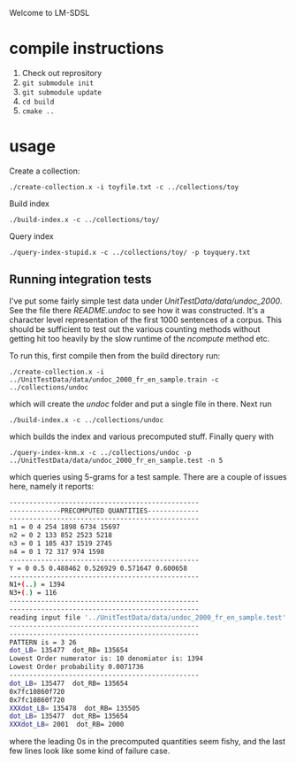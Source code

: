 Welcome to LM-SDSL

# compile instructions

1. Check out reprository
2. `git submodule init`
3. `git submodule update`
4. `cd build`
5. `cmake ..`

# usage

Create a collection:

```
./create-collection.x -i toyfile.txt -c ../collections/toy
```

Build index

```
./build-index.x -c ../collections/toy/
```

Query index

```
./query-index-stupid.x -c ../collections/toy/ -p toyquery.txt
```

## Running integration tests ##

I've put some fairly simple test data under *UnitTestData/data/undoc_2000*. See the file there *README.undoc* to see how it was constructed. It's a character level representation of the first 1000 sentences of a corpus. This should be sufficient to test out the various counting methods without getting hit too heavily by the slow runtime of the *ncompute* method etc. 

To run this, first compile then from the build directory run:
```
./create-collection.x -i ../UnitTestData/data/undoc_2000_fr_en_sample.train -c ../collections/undoc
```
which will create the *undoc* folder and put a single file in there. Next run
``` 
./build-index.x -c ../collections/undoc
```
which builds the index and various precomputed stuff. Finally query with
```
./query-index-knm.x -c ../collections/undoc -p ../UnitTestData/data/undoc_2000_fr_en_sample.test -n 5
```
which queries using 5-grams for a test sample. There are a couple of issues here, namely it reports:
```sh
------------------------------------------------
-------------PRECOMPUTED QUANTITIES-------------
------------------------------------------------
n1 = 0 4 254 1898 6734 15697 
n2 = 0 2 133 852 2523 5218 
n3 = 0 1 105 437 1519 2745 
n4 = 0 1 72 317 974 1598 
------------------------------------------------
Y = 0 0.5 0.488462 0.526929 0.571647 0.600658 
------------------------------------------------
N1+(..) = 1394
N3+(.) = 116
------------------------------------------------
------------------------------------------------
reading input file '../UnitTestData/data/undoc_2000_fr_en_sample.test'
------------------------------------------------
------------------------------------------------
PATTERN is = 3 26 
dot_LB= 135477  dot_RB= 135654
Lowest Order numerator is: 10 denomiator is: 1394
Lowest Order probability 0.0071736
------------------------------------------------
dot_LB= 135477  dot_RB= 135654
0x7fc10860f720
0x7fc10860f720
XXXdot_LB= 135478  dot_RB= 135505
dot_LB= 135477  dot_RB= 135654
XXXdot_LB= 2001  dot_RB= 2000
```
where the leading 0s in the precomputed quantities seem fishy, and the last few lines look like some kind of  failure case.
